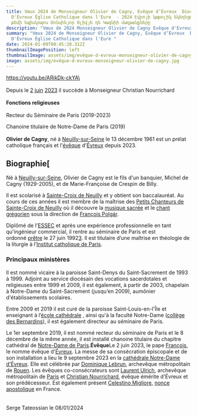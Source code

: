```yaml
---
title: Vœux 2024 de Monseigneur Olivier de Cagny, Evêque d’Évreux  Diocèse
  D'Évreux Église Catholique dans l'Eure  - 2024 Էվրոյի կաթոլիկ եկեղեցու Եվրոյի
  թեմի եպիսկոպոս Մոնսինյոր Օլիվյե դե Կագնիի մաղթանքները
description: "Vœux de 2024 Monseigneur Olivier de Cagny Evêque d'Evreux "
summary: "Vœux 2024 de Monseigneur Olivier de Cagny, Evêque d’Évreux  Diocèse
  D'Évreux Église Catholique dans l'Eure "
date: 2024-01-09T00:45:28.312Z
thumbnailImagePosition: left
thumbnailImage: assets/img/evêque-d-evreux-monseigneur-olivier-de-cagny.jpg
image: assets/img/evêque-d-evreux-monseigneur-olivier-de-cagny.jpg
---
```

https://youtu.be/ARikDk-ckYA\
\
\
Depuis le [2](https://fr.wikipedia.org/wiki/2_juin) [juin](https://fr.wikipedia.org/wiki/Juin_2023) [2023](https://fr.wikipedia.org/wiki/2023) il succède à Monseigneur Christian Nourrichard\
\
**Fonctions religieuses**\
\
Recteur du Séminaire de Paris (2019-2023)

Chanoine titulaire de Notre-Dame de Paris (2019)\
\
**Olivier de Cagny**, né à [Neuilly-sur-Seine](https://fr.wikipedia.org/wiki/Neuilly-sur-Seine) le 13 décembre 1961 est un prélat catholique français et l'[évêque](https://fr.wikipedia.org/wiki/Liste_des_évêques_d%27Évreux) d'[Évreux](https://fr.wikipedia.org/wiki/Diocèse_d%27Évreux) depuis 2023.

## Biographie[

Né à [Neuilly-sur-Seine](https://fr.wikipedia.org/wiki/Neuilly-sur-Seine), Olivier de Cagny est le fils d'un banquier, Michel de Cagny (1929-2005), et de Marie-Françoise de Crespin de Billy.

[](<>)[](<>)Il est scolarisé à [Sainte-Croix de Neuilly](https://fr.wikipedia.org/wiki/Institution_Notre-Dame_de_Sainte-Croix) et y obtient son baccalauréat. Au cours de ces années il est membre de la maîtrise des [Petits Chanteurs de Sainte-Croix de Neuilly](https://fr.wikipedia.org/wiki/Petits_Chanteurs_de_Sainte-Croix_de_Neuilly) où il découvre la [musique sacrée](https://fr.wikipedia.org/wiki/Musique_sacrée) et le [chant grégorien](https://fr.wikipedia.org/wiki/Chant_grégorien) sous la direction de [François Polgár](https://fr.wikipedia.org/wiki/François_Polgár).

Diplômé de l'[ESSEC](https://fr.wikipedia.org/wiki/École_supérieure_des_sciences_économiques_et_commerciales) et après une expérience professionnelle en tant qu'ingénieur commercial, il rentre au séminaire de Paris et est ordonné [prêtre](https://fr.wikipedia.org/wiki/Prêtre_catholique) le 27 juin 1992[3](https://fr.wikipedia.org/wiki/Olivier_de_Cagny#cite_note-3). Il est titulaire d’une maîtrise en théologie de la liturgie à l’[Institut catholique de Paris](https://fr.wikipedia.org/wiki/Institut_catholique_de_Paris).

### **Principaux ministères**

[](<>)Il est nommé vicaire à la paroisse Saint-Denys du Saint-Sacrement de 1993 à 1999. Adjoint au service diocésain des vocations sacerdotales et religieuses entre 1999 et 2009, il est également, à partir de 2003, chapelain à Notre-Dame du Saint-Sacrement (jusqu’en 2009), aumônier d'établissements scolaires.

[](<>)[](<>)Entre 2009 et 2019 il est curé de la paroisse Saint-Louis-en-l'Île et enseignant à l’[école cathédrale](https://fr.wikipedia.org/wiki/École_cathédrale_de_Paris) , ainsi qu'à la faculté Notre-Dame ([collège des Bernardins](https://fr.wikipedia.org/wiki/Collège_des_Bernardins)), il est également directeur au séminaire de Paris.

Le 1er septembre 2019, il est nommé recteur du séminaire de Paris et le 8 décembre de la même année, il est installé chanoine titulaire du chapitre cathédral de [Notre-Dame de Paris](https://fr.wikipedia.org/wiki/Cathédrale_Notre-Dame_de_Paris).**Évêque**Le 2 juin 2023, le pape [François](https://fr.wikipedia.org/wiki/François_(pape)), le nomme évêque d'[Évreux](https://fr.wikipedia.org/wiki/Diocèse_d%27Évreux). La messe de sa consécration épiscopale et de son installation a lieu le 9 septembre 2023 en la [cathédrale Notre-Dame d'Évreux](https://fr.wikipedia.org/wiki/Cathédrale_Notre-Dame_d%27Évreux). Elle est célébrée par [Dominique Lebrun](https://fr.wikipedia.org/wiki/Dominique_Lebrun), archevêque métropolitain de [Rouen](https://fr.wikipedia.org/wiki/Archidiocèse_de_Rouen). Les évêques co-consécrateurs sont [Laurent Ulrich](https://fr.wikipedia.org/wiki/Laurent_Ulrich), archevêque métropolitain de [Paris](https://fr.wikipedia.org/wiki/Archidiocèse_de_Paris) et [Christian Nourrichard](https://fr.wikipedia.org/wiki/Christian_Nourrichard), évêque émérite d'Évreux et son prédécesseur. Est également présent [Celestino Migliore](https://fr.wikipedia.org/wiki/Celestino_Migliore), [nonce apostolique](https://fr.wikipedia.org/wiki/Nonce_apostolique) en France.\
\
\
Serge Tateossian le 08/01/2024